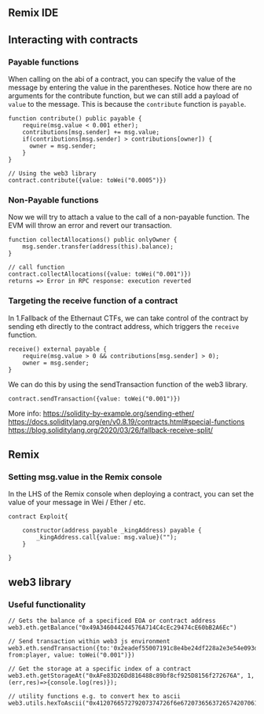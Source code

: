## Remix IDE

## Interacting with contracts

### Payable functions
When calling on the abi of a contract, you can specify the value of the message by entering the value in the parentheses.
Notice how there are no arguments for the contribute function, but we can still add a payload of `value` to the message. This is because the `contribute` function is `payable`.

```
function contribute() public payable {
    require(msg.value < 0.001 ether);
    contributions[msg.sender] += msg.value;
    if(contributions[msg.sender] > contributions[owner]) {
      owner = msg.sender;
    }
}

// Using the web3 library
contract.contribute({value: toWei("0.0005")})
```

### Non-Payable functions
Now we will try to attach a value to the call of a non-payable function. The EVM will throw an error and revert our transaction.

```
function collectAllocations() public onlyOwner {
    msg.sender.transfer(address(this).balance);
}

// call function
contract.collectAllocations({value: toWei("0.001")})
returns => Error in RPC response: execution reverted
```

### Targeting the receive function of a contract

In 1.Fallback of the Ethernaut CTFs, we can take control of the contract by sending eth directly to the contract address, which triggers the `receive` function.

```
receive() external payable {
    require(msg.value > 0 && contributions[msg.sender] > 0);
    owner = msg.sender;
}
```

We can do this by using the sendTransaction function of the web3 library.

```
contract.sendTransaction({value: toWei("0.001")})
```

More info:
https://solidity-by-example.org/sending-ether/
https://docs.soliditylang.org/en/v0.8.19/contracts.html#special-functions
https://blog.soliditylang.org/2020/03/26/fallback-receive-split/

## Remix

### Setting msg.value in the Remix console

In the LHS of the Remix console when deploying a contract, you can set the value of your message in Wei / Ether / etc.

```
contract Exploit{

    constructor(address payable _kingAddress) payable {
        _kingAddress.call{value: msg.value}("");
    }

}
```

## web3 library
### Useful functionality

```
// Gets the balance of a specificed EOA or contract address
web3.eth.getBalance("0x49A346044244576A714C4cEc29474cE60bB2A6Ec")
```

```
// Send transaction within web3 js environment
web3.eth.sendTransaction({to:'0x2eadef55007191c8e4be24df228a2e3e54e093d7', from:player, value: toWei("0.001")})
```

```
// Get the storage at a specific index of a contract
web3.eth.getStorageAt("0xAFe83D26Dd816488c89bf8cf925D8156f272676A", 1, (err,res)=>{console.log(res)});
```

```
// utility functions e.g. to convert hex to ascii
web3.utils.hexToAscii("0x412076657279207374726f6e67207365637265742070617373776f7264203a29")
```